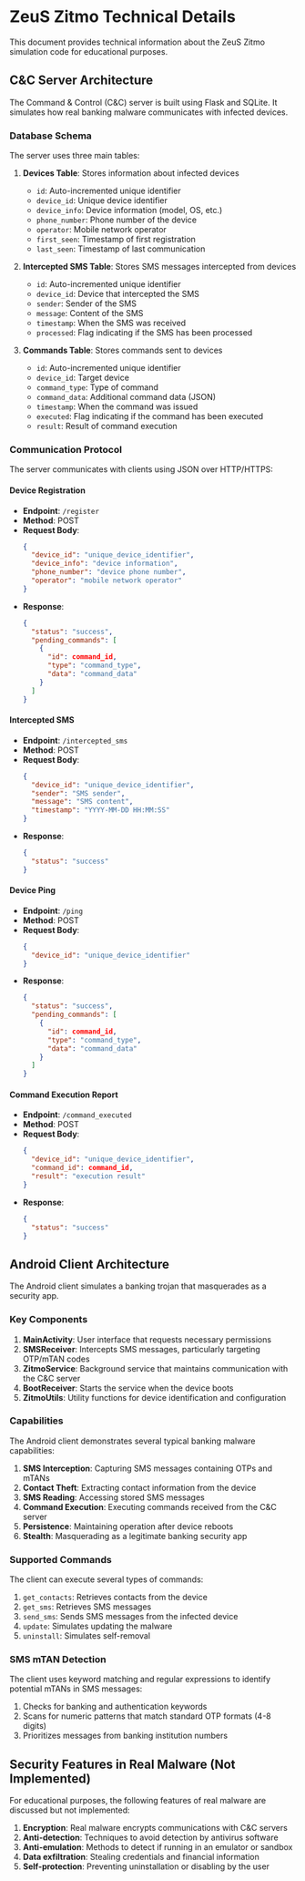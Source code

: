 # ZeuS Zitmo Technical Details

This document provides technical information about the ZeuS Zitmo simulation code for educational purposes.

## C&C Server Architecture

The Command & Control (C&C) server is built using Flask and SQLite. It simulates how real banking malware communicates with infected devices.

### Database Schema

The server uses three main tables:

1. **Devices Table**: Stores information about infected devices
    - `id`: Auto-incremented unique identifier
    - `device_id`: Unique device identifier
    - `device_info`: Device information (model, OS, etc.)
    - `phone_number`: Phone number of the device
    - `operator`: Mobile network operator
    - `first_seen`: Timestamp of first registration
    - `last_seen`: Timestamp of last communication

2. **Intercepted SMS Table**: Stores SMS messages intercepted from devices
    - `id`: Auto-incremented unique identifier
    - `device_id`: Device that intercepted the SMS
    - `sender`: Sender of the SMS
    - `message`: Content of the SMS
    - `timestamp`: When the SMS was received
    - `processed`: Flag indicating if the SMS has been processed

3. **Commands Table**: Stores commands sent to devices
    - `id`: Auto-incremented unique identifier
    - `device_id`: Target device
    - `command_type`: Type of command
    - `command_data`: Additional command data (JSON)
    - `timestamp`: When the command was issued
    - `executed`: Flag indicating if the command has been executed
    - `result`: Result of command execution

### Communication Protocol

The server communicates with clients using JSON over HTTP/HTTPS:

#### Device Registration
- **Endpoint**: `/register`
- **Method**: POST
- **Request Body**:
  ```json
  {
    "device_id": "unique_device_identifier",
    "device_info": "device information",
    "phone_number": "device phone number",
    "operator": "mobile network operator"
  }
  ```
- **Response**:
  ```json
  {
    "status": "success",
    "pending_commands": [
      {
        "id": command_id,
        "type": "command_type",
        "data": "command_data"
      }
    ]
  }
  ```

#### Intercepted SMS
- **Endpoint**: `/intercepted_sms`
- **Method**: POST
- **Request Body**:
  ```json
  {
    "device_id": "unique_device_identifier",
    "sender": "SMS sender",
    "message": "SMS content",
    "timestamp": "YYYY-MM-DD HH:MM:SS"
  }
  ```
- **Response**:
  ```json
  {
    "status": "success"
  }
  ```

#### Device Ping
- **Endpoint**: `/ping`
- **Method**: POST
- **Request Body**:
  ```json
  {
    "device_id": "unique_device_identifier"
  }
  ```
- **Response**:
  ```json
  {
    "status": "success",
    "pending_commands": [
      {
        "id": command_id,
        "type": "command_type",
        "data": "command_data"
      }
    ]
  }
  ```

#### Command Execution Report
- **Endpoint**: `/command_executed`
- **Method**: POST
- **Request Body**:
  ```json
  {
    "device_id": "unique_device_identifier",
    "command_id": command_id,
    "result": "execution result"
  }
  ```
- **Response**:
  ```json
  {
    "status": "success"
  }
  ```

## Android Client Architecture

The Android client simulates a banking trojan that masquerades as a security app.

### Key Components

1. **MainActivity**: User interface that requests necessary permissions
2. **SMSReceiver**: Intercepts SMS messages, particularly targeting OTP/mTAN codes
3. **ZitmoService**: Background service that maintains communication with the C&C server
4. **BootReceiver**: Starts the service when the device boots
5. **ZitmoUtils**: Utility functions for device identification and configuration

### Capabilities

The Android client demonstrates several typical banking malware capabilities:

1. **SMS Interception**: Capturing SMS messages containing OTPs and mTANs
2. **Contact Theft**: Extracting contact information from the device
3. **SMS Reading**: Accessing stored SMS messages
4. **Command Execution**: Executing commands received from the C&C server
5. **Persistence**: Maintaining operation after device reboots
6. **Stealth**: Masquerading as a legitimate banking security app

### Supported Commands

The client can execute several types of commands:

1. `get_contacts`: Retrieves contacts from the device
2. `get_sms`: Retrieves SMS messages
3. `send_sms`: Sends SMS messages from the infected device
4. `update`: Simulates updating the malware
5. `uninstall`: Simulates self-removal

### SMS mTAN Detection

The client uses keyword matching and regular expressions to identify potential mTANs in SMS messages:

1. Checks for banking and authentication keywords
2. Scans for numeric patterns that match standard OTP formats (4-8 digits)
3. Prioritizes messages from banking institution numbers

## Security Features in Real Malware (Not Implemented)

For educational purposes, the following features of real malware are discussed but not implemented:

1. **Encryption**: Real malware encrypts communications with C&C servers
2. **Anti-detection**: Techniques to avoid detection by antivirus software
3. **Anti-emulation**: Methods to detect if running in an emulator or sandbox
4. **Data exfiltration**: Stealing credentials and financial information
5. **Self-protection**: Preventing uninstallation or disabling by the user